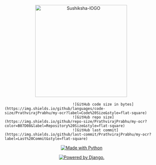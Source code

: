 <p align="center"> 
    <img src="https://vkssfalumni.com/wp-content/uploads/2016/11/sushikshalogo-300x300.png" alt="Sushiksha-lOGO" border="0" width=300 height=300/>&nbsp; </a></p>
   
                                   ![GitHub code size in bytes](https://img.shields.io/github/languages/code-size/PrathvirajPrabhu/my-ocr?label=Code%20Size&style=flat-square)
                                   ![GitHub repo size](https://img.shields.io/github/repo-size/PrathvirajPrabhu/my-ocr?color=B07D08&label=Repository%20Size&style=flat-square)
                                   ![GitHub last commit](https://img.shields.io/github/last-commit/PrathvirajPrabhu/my-ocr?label=Last%20Commit&style=flat-square)
   
   
   <p class="text-center mb-3" align="center">
   <a href="https://sushiksha.konkanischolarship.com/"><img src="https://forthebadge.com/images/badges/made-with-python.svg" border="0" title="Made with Python" /></a>
   </p>
   
   <p class="text-center mb-3" align="center">
   <a href="http://www.djangoproject.com/"><img src="https://www.djangoproject.com/m/img/badges/djangopowered126x54.gif" border="0" alt="Powered by Django." title="Powered by Django." /></a>
   </p>
   
   
